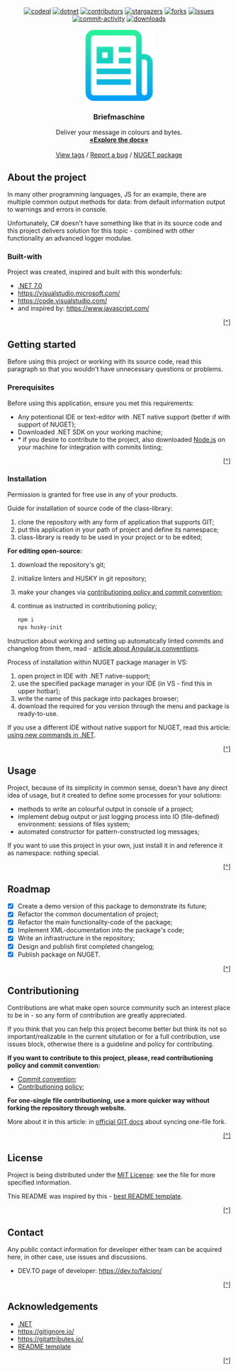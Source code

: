 <div align="center">
    <a href="https://github.com/Falcion/Briefmaschine/actions/workflows/codeql.yml"><img src="https://github.com/Falcion/Briefmaschine/actions/workflows/codeql.yml/badge.svg" alt="codeql"/></a>
    <a href="https://github.com/Falcion/Briefmaschine/actions/workflows/dotnet.yml"><img src="https://github.com/Falcion/Briefmaschine/actions/workflows/dotnet.yml/badge.svg" alt="dotnet"/></a>
    <a href="https://github.com/Falcion/Briefmaschine/graphs/contributors"><img src="https://img.shields.io/github/contributors/Falcion/Briefmaschine" alt="contributors"/></a>
    <a href="https://github.com/Falcion/Briefmaschine/stargazers"><img src="https://img.shields.io/github/stars/Falcion/Briefmaschine" alt="stargazers"/></a>
    <a href="https://github.com/Falcion/Briefmaschine/forks"><img src="https://img.shields.io/github/forks/Falcion/Briefmaschine" alt="forks"/></a>
    <a href="https://github.com/Falcion/Briefmaschine/issues"><img src="https://img.shields.io/github/issues/Falcion/Briefmaschine" alt="issues"/></a>
    <a href="https://github.com/Falcion/Briefmaschine/commits"><img src="https://img.shields.io/github/last-commit/Falcion/Briefmaschine" alt="commit-activity"/></a>
    <a href="https://www.nuget.org/packages/Briefmaschine"><img src="https://img.shields.io/nuget/dt/Briefmaschine" alt="downloads"/></a>
</div>

<br/>
<div align="center">
    <img src="./.github/images/icon.png" alt="icon" width="160" height="160"/>
    <h3>Briefmaschine</h3>
    <p>Deliver your message in colours and bytes.
    <br/>
    <a href="https://github.com/Falcion/Briefmaschine/wiki/"><strong>«Explore the docs»</strong></a>
    <br/>
    <br/>
    <a href="https://github.com/Falcion/Briefmaschine/tags/">View tags</a>
    /
    <a href="https://github.com/Falcion/Briefmaschine/issues/new?assignees=Falcion&labels=Error&template=issue-about-bug.md&title=ERROR%3A+Enter+the+header+of+an+issue">Report a bug</a>
    /
    <a href="https://www.nuget.org/packages/Briefmaschine/">NUGET package</a>
    </p>
</div>

<!-- README introduction:
 Describe your project from unknown perspective and tell,
 what it does and try to interest contributor or user to
 your project. 
 -->

About the project
-----------------

In many other programming languages, JS for an example, there are multiple common output methods for data: from default information output to warnings and errors in console.

Unfortunately, C# doesn't have something like that in its source code and this project delivers solution for this topic - combined with other functionality an advanced logger modulae.

### Built-with

Project was created, inspired and built with this wonderfuls:

- [.NET 7.0](https://dotnet.microsoft.com/)
- https://visualstudio.microsoft.com/
- https://code.visualstudio.com/
- and inspired by: https://www.javascript.com/

<p align="right"><a href="#readme-top" title="Back to the top of README">[^]</a></p>

Getting started
---------------

Before using this project or working with its source code, read this paragraph so that you wouldn't have unnecessary questions or problems.

### Prerequisites

Before using this application, ensure you met this requirements:

- Any potentional IDE or text-editor with .NET native support (better if with support of NUGET);
- Downloaded .NET SDK on your working machine;
- \* if you desire to contribute to the project, also downloaded [Node.js](https://nodejs.org/) on your machine for integration with commits linting;

<p align="right"><a href="#readme-top" title="Back to the top of README">[^]</a></p>

### Installation

Permission is granted for free use in any of your products.

Guide for installation of source code of the class-library:

1. clone the repository with any form of application that supports GIT;
2. put this application in your path of project and define its namespace;
3. class-library is ready to be used in your project or to be edited;

**For editing open-source:**

1. download the repository's git;
2. initialize linters and HUSKY in git repository;
3. make your changes via [contributioning policy and commit convention](#contributioning);
4. continue as instructed in contributioning policy;

    ```powershell
    npm i
    npx husky-init
    ```

Instruction about working and setting up automatically linted commits and changelog from them, read - [article about Angular.js conventions](https://mokkapps.de/blog/how-to-automatically-generate-a-helpful-changelog-from-your-git-commit-messages/).

Process of installation within NUGET package manager in VS:

1. open project in IDE with .NET native-support;
2. use the specified package manager in your IDE (in VS - find this in upper hotbar);
3. write the name of this package into packages browser;
4. download the required for you version through the menu and package is ready-to-use.

If you use a different IDE without native support for NUGET, read this article: [using new commands in .NET]( https://stackoverflow.com/questions/40675162/install-a-nuget-package-in-visual-studio-code/).

<p align="right"><a href="#readme-top" title="Back to the top of README">[^]</a></p>

Usage
-----

Project, because of its simplicity in common sense, doesn't have any direct idea of usage, but it created to define some processes for your solutions:

- methods to write an colourful output in console of a project;
- implement debug output or just logging process into IO (file-defined) environment: sessions of files system;
- automated constructor for pattern-constructed log messages;

If you want to use this project in your own, just install it in and reference it as namespace: nothing special.

<p align="right"><a href="#readme-top" title="Back to the top of README">[^]</a></p>

<!-- Roadmap:
 Create, design and write any roadmap you want: you
 can even delete this paragraph if you don't like big
 planning ideas in your projects.
 -->

Roadmap
-------

- [x] Create a demo version of this package to demonstrate its future;
- [x] Refactor the common documentation of project;
- [x] Refactor the main functionality-code of the package;
- [x] Implement XML-documentation into the package's code;
- [x] Write an infrastructure in the repository;
- [x] Design and publish first completed changelog;
- [x] Publish package on NUGET.

<p align="right"><a href="#readme-top" title="Back to the top of README">[^]</a></p>

<!-- Contributioning idea:
 Contributors, contributing guidelines and other: here you can type random 
 contributors or simply write a contributing guideline/reference contributing 
 policy here.
 
 Github is an open source community, so I highly recommend you to setup this 
 block of your project.
 -->

Contributioning
---------------

Contributions are what make open source community such an interest place to be in - so any form of contribution are greatly appreciated.

If you think that you can help this project become better but think its not so important/realizable in the current situtation or for a full contribution, use issues block, otherwise there is a guideline and policy for contributing.

**If you want to contribute to this project, please, read contributioning policy and commit convention:**

- [Commit convention](./.github/docs/COMMIT_CONVENTION.md);
- [Contributioning policy](./.github/CONTRIBUTING.md);

**For one-single file contributioning, use a more quicker way without forking the repository through website.**

More about it in this article: in [official GIT docs](https://docs.github.com/en/pull-requests/collaborating-with-pull-requests/working-with-forks/syncing-a-fork/) about syncing one-file fork.

<p align="right"><a href="#readme-top" title="Back to the top of README">[^]</a></p>

<!-- License:
 Paragraph about distribution policy in this repository and
 here, you can type any distinct references for any content.
 -->

License
-------

Project is being distributed under the [MIT License](https://choosealicense.com/licenses/mit/): see the file for more specified information.

This README was inspired by this - [best README template](https://github.com/othneildrew/Best-README-Template/).

<!-- Contact information:
 Ensure you typed atleast an abstract way to
 reach you for any interested person: in may be
 helpful for those, who are in need or in state
 of emergency.
 -->

<p align="right"><a href="#readme-top" title="Back to the top of README">[^]</a></p>


Contact
-------

Any public contact information for developer either team can be acquired here, in other case, use issues and discussions.

- DEV.TO page of developer: https://dev.to/falcion/

<p align="right"><a href="#readme-top" title="Back to the top of README">[^]</a></p>

<!-- Acknowledgements:
 Paragraph of this created for contributions and
 references to any useful web-resources which you
 could recommend in-case of project themed topic. 
 -->

Acknowledgements
----------------

- [.NET](https://dotnet.microsoft.com/en-us/)
- https://gitignore.io/
- https://gitattributes.io/
- [README template](https://github.com/othneildrew/Best-README-Template/)

<p align="right"><a href="#readme-top" title="Back to the top of README">[^]</a></p>
